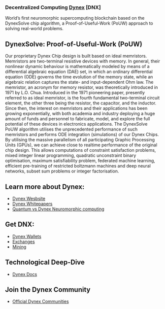 ### Decentralized Computing [Dynex](https://dynexcoin.org) [DNX]

World’s first neuromorphic supercomputing blockchain based on the DynexSolve chip algorithm,
a Proof-of-Useful-Work (PoUW) approach to solving real-world problems.

## DynexSolve: Proof-of-Useful-Work (PoUW)

Our proprietary Dynex Chip design is built based on ideal memristors. Memristors are two-terminal resistive devices with memory. In general, their nonlinear dynamic behaviour is mathematically modeled by means of a differential algebraic equation (DAE) set, in which an ordinary differential equation (ODE) governs the time evolution of the memory state, while an algebraic relation captures the state- and input-dependent Ohm law. The memristor, an acronym for memory resistor, was theoretically introduced in 1971 by L.O. Chua. Introduced in the 1971 pioneering paper, presently referred to as ideal memristor, is the fourth fundamental two-terminal circuit element, the other three being the resistor, the capacitor, and the inductor. Since then, the interest on memristors and their applications has been growing exponentially, with both academia and industry deploying a huge amount of funds and personnel to fabricate, model, and explore the full potential of these devices in electronics applications. The DynexSolve PoUW algorithm utilises the unprecedented performance of such memristors and performs ODE integration (simulations) of our Dynex Chips. By utilising the massive parallelism of all participating Graphic Processing Units (GPUs), we can achieve close to realtime performance of the original chip design. This allows computations of constraint satisfaction problems, mixed integer linear programming, quadratic unconstraint binary optimisation, maximum satisfiability problem, federated machine learning, efficient pre-training of restricted boltzmann machines and deep neural networks, subset sum problems or integer factorisation.

## Learn more about Dynex:
- [Dynex Wesbsite](https://dynexcoin.org/)
- [Dynex Whitepapers](https://dynexcoin.org/learn/dynex-whitepapers)
- [Quantum vs Dynex Neuromorphic computing](https://dynexcoin.org/learn/quantum-vs-dynex)

## Get DNX:
- [Dynex Wallets](https://dynexcoin.org/get-dnx#wallets)
- [Exchanges](https://dynexcoin.org/get-dnx#exchanges)
- [Mining](https://dynexcoin.org/get-dnx#mining)

## Technological Deep-Dive
- [Dynex Docs](https://dynexcoin.org/learn)

## Join the Dynex Community
- [Official Dynex Communities](https://dynexcoin.org/linktree)

